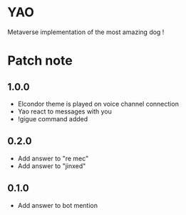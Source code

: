 # YAO

Metaverse implementation of the most amazing dog !

# Patch note

## 1.0.0

- Elcondor theme is played on voice channel connection
- Yao react to messages with you
- !gigue command added

## 0.2.0

- Add answer to "re mec"
- Add answer to "jinxed"

## 0.1.0

- Add answer to bot mention
